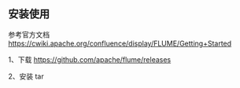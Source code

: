 ## 安装使用
参考官方文档 https://cwiki.apache.org/confluence/display/FLUME/Getting+Started

1、下载 https://github.com/apache/flume/releases

2、安装 tar
